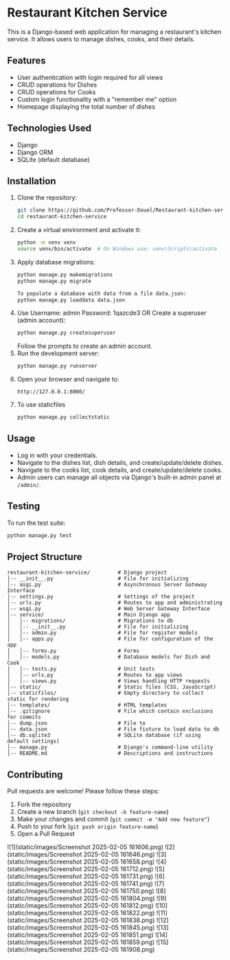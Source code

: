 # Restaurant Kitchen Service

This is a Django-based web application for managing a restaurant's kitchen service.
It allows users to manage dishes, cooks, and their details.

## Features
- User authentication with login required for all views
- CRUD operations for Dishes
- CRUD operations for Cooks
- Custom login functionality with a "remember me" option
- Homepage displaying the total number of dishes

## Technologies Used
- Django
- Django ORM
- SQLite (default database)

## Installation
1. Clone the repository:
   ```sh
   git clone https://github.com/Professor-Douel/Restaurant-kitchen-service.git
   cd restaurant-kitchen-service
   ```
2. Create a virtual environment and activate it:
   ```sh
   python -m venv venv
   source venv/bin/activate  # On Windows use: venv\Scripts\activate
   ```
3. Apply database migrations:
   ```sh
   python manage.py makemigrations
   python manage.py migrate
   ```
   ```sh
   To populate a database with data from a file data.json:
   python manage.py loaddata data.json
   ```
4. Use Username: admin
       Password: 1qazcde3
   OR
   Create a superuser (admin account):
   ```sh
   python manage.py createsuperuser
   ```
   Follow the prompts to create an admin account.
5. Run the development server:
   ```sh
   python manage.py runserver
   ```
6. Open your browser and navigate to:
   ```
   http://127.0.0.1:8000/
   ```
7. To use staticfiles
   ```sh
   python manage.py collectstatic
   ```

## Usage
- Log in with your credentials.
- Navigate to the dishes list, dish details, and create/update/delete dishes.
- Navigate to the cooks list, cook details, and create/update/delete cooks.
- Admin users can manage all objects via Django's built-in admin panel at `/admin/`.

## Testing
To run the test suite:
```sh
python manage.py test
```

## Project Structure
```
restaurant-kitchen-service/         # Django project
│-- __init__.py                     # File for initializing
│-- asgi.py                         # Asynchronous Server Gateway Interface
│-- settings.py                     # Settings of the project
│-- urls.py                         # Routes to app and administrating
│-- wsgi.py                         # Web Server Gateway Interface
│-- service/                        # Main Django app
│   │-- migrations/                 # Migrations to db
│   │-- __init__.py                 # File for initializing
│   │-- admin.py                    # File for register models
│   │-- apps.py                     # File for configuration of the app
│   │-- forms.py                    # Forms
│   │-- models.py                   # Database models for Dish and Cook
│   │-- tests.py                    # Unit tests
│   │-- urls.py                     # Routes to app views
│   │-- views.py                    # Views handling HTTP requests
│-- static/                         # Static files (CSS, JavaScript)
│-- staticfiles/                    # Empty directory to collect static for rendering
│-- templates/                      # HTML templates
│-- .gitignore                      # File which contain exclusions for commits
│-- dump.json                       # File to 
│-- data.json                       # File fixture to load data to db
│-- db.sqlite3                      # SQLite database (if using default settings)
│-- manage.py                       # Django's command-line utility
│-- README.md                       # Descriptions and instructions
```

## Contributing
Pull requests are welcome! Please follow these steps:
1. Fork the repository
2. Create a new branch (`git checkout -b feature-name`)
3. Make your changes and commit (`git commit -m "Add new feature"`)
4. Push to your fork (`git push origin feature-name`)
5. Open a Pull Request

![1](static/images/Screenshot 2025-02-05 161606.png)
![2](static/images/Screenshot 2025-02-05 161646.png)
![3](static/images/Screenshot 2025-02-05 161658.png)
![4](static/images/Screenshot 2025-02-05 161712.png)
![5](static/images/Screenshot 2025-02-05 161731.png)
![6](static/images/Screenshot 2025-02-05 161741.png)
![7](static/images/Screenshot 2025-02-05 161750.png)
![8](static/images/Screenshot 2025-02-05 161804.png)
![9](static/images/Screenshot 2025-02-05 161812.png)
![10](static/images/Screenshot 2025-02-05 161822.png)
![11](static/images/Screenshot 2025-02-05 161838.png)
![12](static/images/Screenshot 2025-02-05 161845.png)
![13](static/images/Screenshot 2025-02-05 161851.png)
![14](static/images/Screenshot 2025-02-05 161859.png)
![15](static/images/Screenshot 2025-02-05 161908.png)

